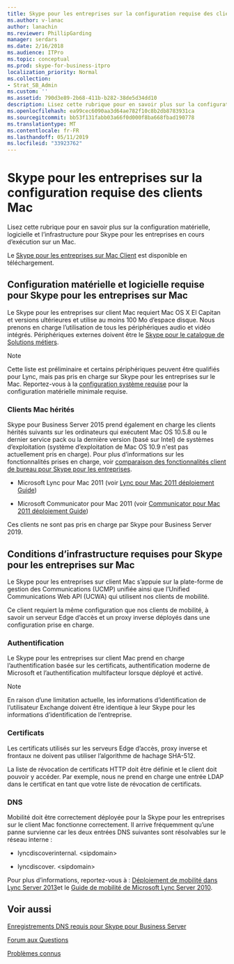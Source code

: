 ```yaml
---
title: Skype pour les entreprises sur la configuration requise des clients Mac
ms.author: v-lanac
author: lanachin
ms.reviewer: PhillipGarding
manager: serdars
ms.date: 2/16/2018
ms.audience: ITPro
ms.topic: conceptual
ms.prod: skype-for-business-itpro
localization_priority: Normal
ms.collection:
- Strat_SB_Admin
ms.custom: ''
ms.assetid: 790d3e89-2b68-411b-b282-38de5d34dd10
description: Lisez cette rubrique pour en savoir plus sur la configuration matérielle, logicielle et l’infrastructure pour Skype pour les entreprises en cours d’exécution sur un Mac.
ms.openlocfilehash: ea99cec6090aa3d64ae782f10c8b2db8783931ca
ms.sourcegitcommit: bb53f131fabb03a66f0d000f8ba668fbad190778
ms.translationtype: MT
ms.contentlocale: fr-FR
ms.lasthandoff: 05/11/2019
ms.locfileid: "33923762"
---
```

# <a name="skype-for-business-on-mac-client-requirements"></a>Skype pour les entreprises sur la configuration requise des clients Mac
 
Lisez cette rubrique pour en savoir plus sur la configuration matérielle, logicielle et l’infrastructure pour Skype pour les entreprises en cours d’exécution sur un Mac.
  
Le [Skype pour les entreprises sur Mac Client](https://products.office.com/en-us/skype-for-business/download-app?tab=tabs-3#Mac) est disponible en téléchargement.
  
## <a name="hardware-and-software-requirements-for-skype-for-business-on-mac"></a>Configuration matérielle et logicielle requise pour Skype pour les entreprises sur Mac

Le Skype pour les entreprises sur client Mac requiert Mac OS X El Capitan et versions ultérieures et utilise au moins 100 Mo d’espace disque. Nous prenons en charge l’utilisation de tous les périphériques audio et vidéo intégrés. Périphériques externes doivent être le [Skype pour le catalogue de Solutions métiers](https://partnersolutions.skypeforbusiness.com/solutionscatalog). 
  
> [!NOTE]
> Cette liste est préliminaire et certains périphériques peuvent être qualifiés pour Lync, mais pas pris en charge sur Skype pour les entreprises sur le Mac. Reportez-vous à la [configuration système requise](https://products.office.com/en-us/office-system-requirements) pour la configuration matérielle minimale requise.
  
### <a name="legacy-mac-clients"></a>Clients Mac hérités

Skype pour Business Server 2015 prend également en charge les clients hérités suivants sur les ordinateurs qui exécutent Mac OS 10.5.8 ou le dernier service pack ou la dernière version (basé sur Intel) de systèmes d’exploitation (système d’exploitation de Mac OS 10.9 n'est pas actuellement pris en charge). Pour plus d’informations sur les fonctionnalités prises en charge, voir [comparaison des fonctionnalités client de bureau pour Skype pour les entreprises](desktop-feature-comparison.md).
  
- Microsoft Lync pour Mac 2011 (voir [Lync pour Mac 2011 déploiement Guide](https://go.microsoft.com/fwlink/p/?LinkId=268786))
    
- Microsoft Communicator pour Mac 2011 (voir [Communicator pour Mac 2011 déploiement Guide](https://go.microsoft.com/fwlink/p/?LinkId=268787))
 
Ces clients ne sont pas pris en charge par Skype pour Business Server 2019.
   
## <a name="infrastructure-requirements-for-skype-for-business-on-mac"></a>Conditions d’infrastructure requises pour Skype pour les entreprises sur Mac
<a name="Infrastructure"> </a>

Le Skype pour les entreprises sur client Mac s’appuie sur la plate-forme de gestion des Communications (UCMP) unifiée ainsi que l’Unified Communications Web API (UCWA) qui utilisent nos clients de mobilité.
  
Ce client requiert la même configuration que nos clients de mobilité, à savoir un serveur Edge d’accès et un proxy inverse déployés dans une configuration prise en charge. 
  
### <a name="authentication"></a>Authentification

Le Skype pour les entreprises sur client Mac prend en charge l’authentification basée sur les certificats, authentification moderne de Microsoft et l’authentification multifacteur lorsque déployé et activé.
  
> [!NOTE]
> En raison d’une limitation actuelle, les informations d’identification de l’utilisateur Exchange doivent être identique à leur Skype pour les informations d’identification de l’entreprise. 
  
### <a name="certificates"></a>Certificats

Les certificats utilisés sur les serveurs Edge d’accès, proxy inverse et frontaux ne doivent pas utiliser l’algorithme de hachage SHA-512.
  
La liste de révocation de certificats HTTP doit être définie et le client doit pouvoir y accéder. Par exemple, nous ne prend en charge une entrée LDAP dans le certificat en tant que votre liste de révocation de certificats.
  
### <a name="dns"></a>DNS

Mobilité doit être correctement déployée pour la Skype pour les entreprises sur le client Mac fonctionne correctement. Il arrive fréquemment qu’une panne survienne car les deux entrées DNS suivantes sont résolvables sur le réseau interne :
  
- lyncdiscoverinternal. \<sipdomain\>
    
- lyncdiscover. \<sipdomain\>
    
Pour plus d’informations, reportez-vous à : [Déploiement de mobilité dans Lync Server 2013](https://go.microsoft.com/fwlink/p/?LinkId=798224)et le [Guide de mobilité de Microsoft Lync Server 2010](https://go.microsoft.com/fwlink//p/?LinkId=798226).
  
## <a name="see-also"></a>Voir aussi
<a name="Infrastructure"> </a>

[Enregistrements DNS requis pour Skype pour Business Server](../../plan-your-deployment/network-requirements/dns.md)

[Forum aux Questions](https://go.microsoft.com/fwlink/p/?LinkId=798227)
  
[Problèmes connus](https://go.microsoft.com/fwlink/p/?LinkId=798228)
